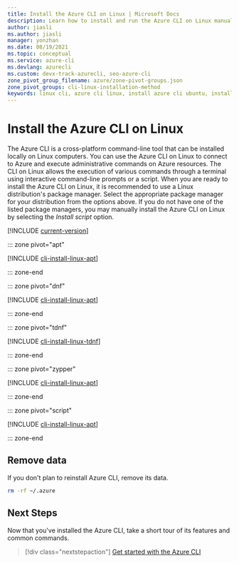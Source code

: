 ```yaml
---
title: Install the Azure CLI on Linux | Microsoft Docs
description: Learn how to install and run the Azure CLI on Linux manually. You can install the Azure CLI on Linux computers with one command or a step-by-step process.
author: jiasli
ms.author: jiasli
manager: yonzhan
ms.date: 08/19/2021
ms.topic: conceptual
ms.service: azure-cli
ms.devlang: azurecli
ms.custom: devx-track-azurecli, seo-azure-cli
zone_pivot_group_filename: azure/zone-pivot-groups.json
zone_pivot_groups: cli-linux-installation-method
keywords: linux cli, azure cli linux, install azure cli ubuntu, install azure cli linux
---
```


# Install the Azure CLI on Linux

The Azure CLI is a cross-platform command-line tool that can be installed locally on Linux computers. You can use the Azure CLI on Linux to connect to Azure and execute administrative commands on Azure resources. The CLI on Linux allows the execution of various commands through a terminal using interactive command-line prompts or a script.
When you are ready to install the Azure CLI on Linux, it is recommended to use a Linux distribution's package manager. Select the appropriate package manager for your distribution from the options above.  If you do not have one of the listed package managers, you may manually install the Azure CLI on Linux by selecting the *Install script* option.

[!INCLUDE [current-version](includes/current-version.md)]

::: zone pivot="apt"

[!INCLUDE [cli-install-linux-apt](includes/cli-install-linux-apt.md)]

::: zone-end

::: zone pivot="dnf"

[!INCLUDE [cli-install-linux-apt](includes/cli-install-linux-dnf.md)]

::: zone-end

::: zone pivot="tdnf"

[!INCLUDE [cli-install-linux-tdnf](includes/cli-install-linux-tdnf.md)]

::: zone-end

::: zone pivot="zypper"

[!INCLUDE [cli-install-linux-apt](includes/cli-install-linux-zypper.md)]

::: zone-end

::: zone pivot="script"

[!INCLUDE [cli-install-linux-apt](includes/cli-install-linux-script.md)]

::: zone-end

## Remove data

If you don't plan to reinstall Azure CLI, remove its data.

```bash
rm -rf ~/.azure
```

## Next Steps

Now that you've installed the Azure CLI, take a short tour of its features and common commands.

> [!div class="nextstepaction"]
> [Get started with the Azure CLI](get-started-with-azure-cli.md)
